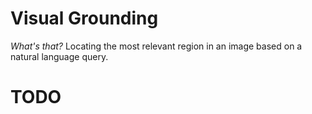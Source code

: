 # Visual Grounding

*What's that?* Locating the most relevant region in an image based on a natural language query.

# TODO